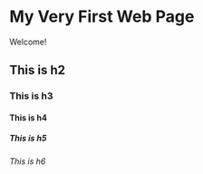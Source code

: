 # My Very First Web Page

Welcome!

## This is h2

### This is h3

#### This is h4

##### This is h5

###### This is h6

